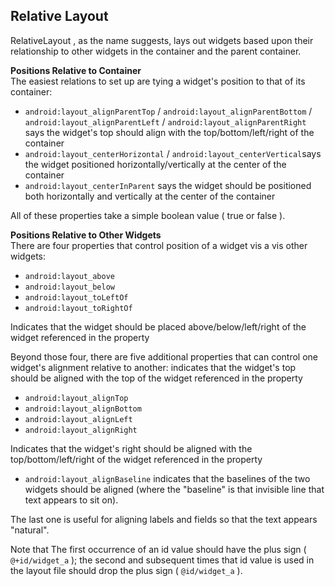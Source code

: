 ## Relative Layout

RelativeLayout , as the name suggests, lays out widgets based upon their relationship to other widgets in the container and the parent container.

**Positions Relative to Container**\
The easiest relations to set up are tying a widget's position to that of its container:
- `android:layout_alignParentTop` / `android:layout_alignParentBottom` / `android:layout_alignParentLeft` / `android:layout_alignParentRight` says the widget's top should align with the top/bottom/left/right of the container
- `android:layout_centerHorizontal` / `android:layout_centerVertical`says the widget
positioned horizontally/vertically at the center of the container
- `android:layout_centerInParent` says the widget should be positioned
both horizontally and vertically at the center of the container

All of these properties take a simple boolean value ( true or false ). 

**Positions Relative to Other Widgets**\
There are four properties that control position of a widget vis a vis other
widgets:
- `android:layout_above`
- `android:layout_below`
- `android:layout_toLeftOf`
- `android:layout_toRightOf`

Indicates that the widget should be placed
above/below/left/right of the widget referenced in the property

Beyond those four, there are five additional properties that can control one widget's alignment relative to another:
indicates that the widget's top should be
aligned with the top of the widget referenced in the property
- `android:layout_alignTop`
- `android:layout_alignBottom`
- `android:layout_alignLeft`
- `android:layout_alignRight` 

Indicates that the widget's right should be aligned with the top/bottom/left/right of the widget referenced in the property
- `android:layout_alignBaseline` indicates that the baselines of the two
widgets should be aligned (where the "baseline" is that invisible line
that text appears to sit on).

The last one is useful for aligning labels and fields so that the text appears
"natural".

Note that The first occurrence of an id value should have the plus sign
( `@+id/widget_a` ); the second and subsequent times that id value is used in
the layout file should drop the plus sign ( `@id/widget_a` ).
